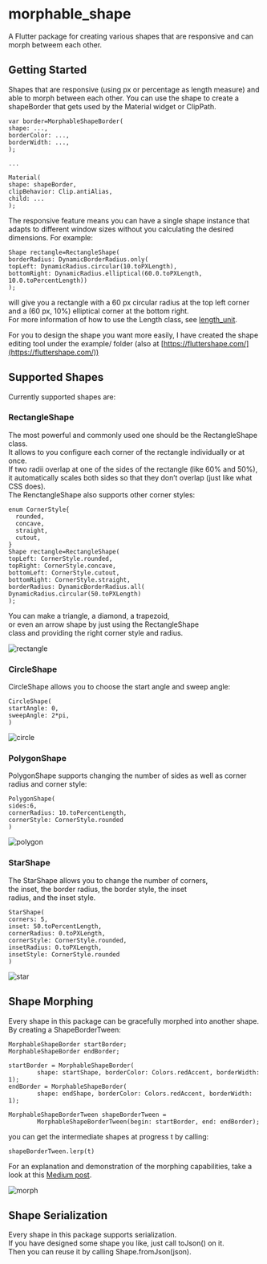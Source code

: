 # morphable_shape

A Flutter package for creating various shapes that are responsive 
and can morph betweem each other.

## Getting Started

Shapes that are responsive (using px or percentage as length measure) and
able to morph between each other. You can use the shape to create a shapeBorder
that gets used by the Material widget or ClipPath.

```
var border=MorphableShapeBorder(
shape: ...,
borderColor: ...,
borderWidth: ...,
);

...

Material(
shape: shapeBorder,
clipBehavior: Clip.antiAlias,
child: ...
);
``` 

The responsive feature means you can have a single shape instance that adapts to different window sizes 
without you calculating the desired dimensions. For example:
```
Shape rectangle=RectangleShape(
borderRadius: DynamicBorderRadius.only(
topLeft: DynamicRadius.circular(10.toPXLength),
bottomRight: DynamicRadius.elliptical(60.0.toPXLength, 10.0.toPercentLength))
);
```
will give you a rectangle with a 60 px circular radius at the top left corner and a (60 px, 10%) elliptical corner at the bottom right.  
For more information of how to use the Length class, see [length_unit](https://pub.dev/packages/length_unit).

For you to design the shape you want more easily, I have created the shape editing tool under the example/ folder
(also at [https://fluttershape.com/](https://fluttershape.com/))

## Supported Shapes

Currently supported shapes are:

### RectangleShape
The most powerful and commonly used one should be the RectangleShape class.  
It allows to you configure each corner of the rectangle individually or at once.  
If two radii overlap at one of the sides of the rectangle (like 60% and 50%),  
it automatically scales both sides so that they don’t overlap (just like what CSS does).  
The RenctangleShape also supports other corner styles:
```
enum CornerStyle{
  rounded,
  concave,
  straight,
  cutout,
}
Shape rectangle=RectangleShape(
topLeft: CornerStyle.rounded,
topRight: CornerStyle.concave,
bottomLeft: CornerStyle.cutout,
bottomRight: CornerStyle.straight,
borderRadius: DynamicBorderRadius.all(
DynamicRadius.circular(50.toPXLength)
);
```

You can make a triangle, a diamond, a trapezoid,  
or even an arrow shape by just using the RectangleShape  
class and providing the right corner style and radius.

![rectangle](https://i.imgur.com/I0jXJu2.png)

### CircleShape
CircleShape allows you to choose the start angle and sweep angle:
```
CircleShape(
startAngle: 0,
sweepAngle: 2*pi,
)
```
![circle](https://i.imgur.com/AYWNWXQ.png)

### PolygonShape
PolygonShape supports changing the number of sides as well as corner radius and corner style:
```
PolygonShape(
sides:6,
cornerRadius: 10.toPercentLength,
cornerStyle: CornerStyle.rounded
)
```
![polygon](https://i.imgur.com/pzADQHO.png)
### StarShape
The StarShape allows you to change the number of corners,  
the inset, the border radius, the border style, the inset  
radius, and the inset style.
```
StarShape(
corners: 5,
inset: 50.toPercentLength,
cornerRadius: 0.toPXLength,
cornerStyle: CornerStyle.rounded,
insetRadius: 0.toPXLength,
insetStyle: CornerStyle.rounded
)
```
![star](https://i.imgur.com/00JT5jK.png)

## Shape Morphing

Every shape in this package can be gracefully morphed into another shape. By creating a ShapeBorderTween:
```
MorphableShapeBorder startBorder;
MorphableShapeBorder endBorder;

startBorder = MorphableShapeBorder(
        shape: startShape, borderColor: Colors.redAccent, borderWidth: 1);
endBorder = MorphableShapeBorder(
        shape: endShape, borderColor: Colors.redAccent, borderWidth: 1);

MorphableShapeBorderTween shapeBorderTween =
        MorphableShapeBorderTween(begin: startBorder, end: endBorder);
```

you can get the intermediate shapes at progress t by calling:

```
shapeBorderTween.lerp(t)
```

For an explanation and demonstration of the morphing capabilities, take a look at this
[Medium post](https://kevinvan.medium.com/creating-morphable-shapes-in-flutter-a-complete-rewrite-ac899bfe4222).

![morph](https://i.imgur.com/cwpoj0Z.gif)

## Shape Serialization

Every shape in this package supports serialization.  
If you have designed some shape you like, just call toJson() on it.  
Then you can reuse it by calling Shape.fromJson(json).